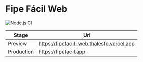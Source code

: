 # Fipe Fácil Web

![Node.js CI](https://github.com/thalesfp/fipefacil-web/workflows/Node.js%20CI/badge.svg?branch=master)

|Stage|Url|
|-|-|
|Preview | https://fipefacil-web.thalesfp.vercel.app |
| Production | https://fipefacil.app |
